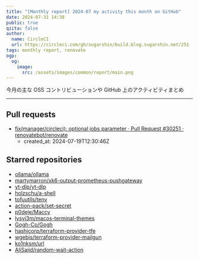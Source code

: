 ```yaml
---
title: "[Monthly report] 2024-07 my activity this month on GitHub"
date: 2024-07-31 14:38
public: true
qiita: false
author:
  name: CircleCI
  url: https://circleci.com/gh/sugarshin/build.blog.sugarshin.net/251
tags: monthly report, renovate
ogp:
  og:
    image:
      src: /assets/images/common/report/main.png
---
```


今月の主な OSS コントリビューションや GitHub 上のアクティビティまとめ

***

## Pull requests

- [fix(manager/circleci): optional jobs parameter · Pull Request #30251 · renovatebot/renovate](https://github.com/renovatebot/renovate/pull/30251)
  - created_at: 2024-07-19T12:30:46Z

## Starred repositories

- [ollama/ollama](https://github.com/ollama/ollama)
- [martymarron/xk6-output-prometheus-pushgateway](https://github.com/martymarron/xk6-output-prometheus-pushgateway)
- [yt-dlp/yt-dlp](https://github.com/yt-dlp/yt-dlp)
- [holzschu/a-shell](https://github.com/holzschu/a-shell)
- [tofuutils/tenv](https://github.com/tofuutils/tenv)
- [action-pack/set-secret](https://github.com/action-pack/set-secret)
- [p0deje/Maccy](https://github.com/p0deje/Maccy)
- [lysyi3m/macos-terminal-themes](https://github.com/lysyi3m/macos-terminal-themes)
- [Gogh-Co/Gogh](https://github.com/Gogh-Co/Gogh)
- [hashicorp/terraform-provider-tfe](https://github.com/hashicorp/terraform-provider-tfe)
- [wgebis/terraform-provider-mailgun](https://github.com/wgebis/terraform-provider-mailgun)
- [ko1nksm/url](https://github.com/ko1nksm/url)
- [AliSajid/random-wait-action](https://github.com/AliSajid/random-wait-action)
